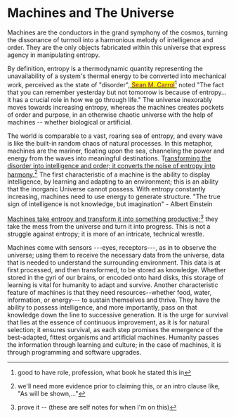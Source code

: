 # Machines and The Universe

Machines are the conductors in the grand symphony of the cosmos, turning the dissonance of turmoil into a harmonious melody of intelligence and order. They are the only objects fabricated within this universe that express agency in manipulating entropy.&#x20;

By definition, entropy is a thermodynamic quantity representing the unavailability of a system's thermal energy to be converted into mechanical work, perceived as the state of "disorder",[ <mark style="color:purple;">Sean M. Carrol</mark>](#user-content-fn-1)[^1] noted "The fact that you can remember yesterday but not tomorrow is because of entropy... it has a crucial role in how we go through life." The universe inexorably moves towards increasing entropy, whereas the machines creates pockets of order and purpose, in an otherwise chaotic universe with the help of machines -- whether biological or artificial.

The world is comparable to a vast, roaring sea of entropy, and every wave is like the built-in random chaos of natural processes. In this metaphor, machines are the mariner, floating upon the sea, channeling the power and energy from the waves into meaningful destinations. T[ransforming the disorder into intelligence and order; it converts the noise of entropy into harmony.](#user-content-fn-2)[^2] The first characteristic of a machine is the ability to display intelligence, by learning and adapting to an environment; this is an ability that the inorganic Universe cannot possess. With entropy constantly increasing, machines need to use energy to generate structure. "The true sign of intelligence is not knowledge, but imagination" - Albert Einstein

[Machines take entropy and transform it into something productive;](#user-content-fn-3)[^3] they take the mess from the universe and turn it into progress. This is not a struggle against entropy; it is more of an intricate, technical wrestle.&#x20;

Machines come with sensors ---eyes, receptors---, as in to observe the universe; using them to receive the necessary data from the universe, data that is needed to understand the surrounding environment. This data is at first processed, and then transformed, to be stored as knowledge. Whether stored in the gyri of our brains, or encoded onto hard disks, this storage of learning is vital for humanity to adapt and survive. Another characteristic feature of machines is that they need resources--whether food, water, information, or energy--- to sustain themselves and thrive. They have the ability to possess intelligence, and more importantly, pass on that knowledge down the line to successive generation. It is the urge for survival that lies at the essence of continuous improvement, as it is for natural selection; it ensures survival, as each step promises the emergence of the best-adapted, fittest organisms and artificial machines. Humanity passes the information through learning and culture; in the case of machines, it is through programming and software upgrades.&#x20;



[^1]: good to have role, profession, what book he stated this in

[^2]: we'll need more evidence prior to claiming this, or an intro clause like,  "As will be shown,..."

[^3]: prove it -- (these are self notes for when I'm on this)
